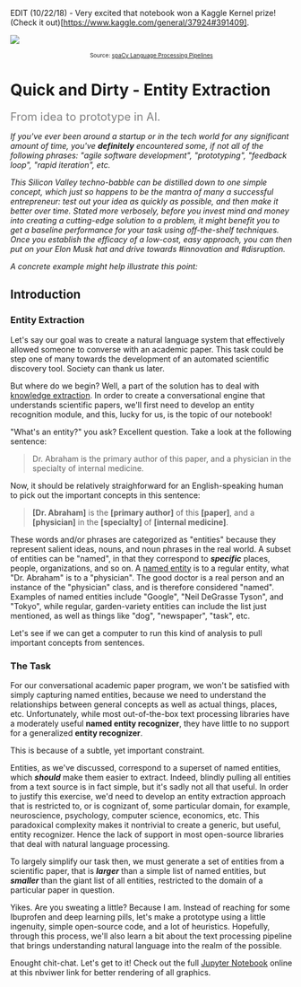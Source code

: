 EDIT (10/22/18) - Very excited that notebook won a Kaggle Kernel prize! (Check it out)[https://www.kaggle.com/general/37924#391409]. 

<img src='https://spacy.io/assets/img/pipeline.svg'><center><span style="font-size:10px;">Source: <a href="https://spacy.io/usage/processing-pipelines">spaCy Language Processing Pipelines</a></span></center>

# Quick and Dirty - Entity Extraction

<span style="color:gray;font-size:20px;">From idea to prototype in AI.</span>

<em>If you've ever been around a startup or in the tech world for any significant amount of time, you've <strong>definitely</strong> encountered some, if not all of the following phrases: "agile software development", "prototyping", "feedback loop", "rapid iteration", etc.</em>

<em>This Silicon Valley techno-babble can be distilled down to one simple concept, which just so happens to be the mantra of many a successful entrepreneur: test out your idea as quickly as possible, and then make it better over time. Stated more verbosely, before you invest mind and money into creating a cutting-edge solution to a problem, it might benefit you to get a baseline performance for your task using off-the-shelf techniques. Once you establish the efficacy of a low-cost, easy approach, you can then put on your Elon Musk hat and drive towards #innovation and #disruption.</em> 

<em>A concrete example might help illustrate this point:</em>

## Introduction

### Entity Extraction

Let's say our goal was to create a natural language system that effectively allowed someone to converse with an academic paper. This task could be step one of many towards the development of an automated scientific discovery tool. Society can thank us later. 

But where do we begin? Well, a part of the solution has to deal with [knowledge extraction](https://en.wikipedia.org/wiki/Knowledge_extraction). In order to create a conversational engine that understands scientific papers, we'll first need to develop an entity recognition module, and this, lucky for us, is the topic of our notebook! 

"What's an entity?" you ask? Excellent question. Take a look at the following sentence:

> Dr. Abraham is the primary author of this paper, and a physician in the specialty of internal medicine.

Now, it should be relatively straighforward for an English-speaking human to pick out the important concepts in this sentence:

> **[Dr. Abraham]** is the **[primary author]** of this **[paper]**, and a **[physician]** in the **[specialty]** of **[internal medicine]**.

These words and/or phrases are categorized as "entities" because they represent salient ideas, nouns, and noun phrases in the real world. A subset of entities can be "named", in that they correspond to <strong><em>specific</em></strong> places, people, organizations, and so on. A [named entity](https://en.wikipedia.org/wiki/Named_entity) is to a regular entity, what "Dr. Abraham" is to a "physician". The good doctor is a real person and an instance of the "physician" class, and is therefore considered "named". Examples of named entities include "Google", "Neil DeGrasse Tyson", and "Tokyo", while regular, garden-variety entities can include the list just mentioned, as well as things like "dog", "newspaper", "task", etc.

Let's see if we can get a computer to run this kind of analysis to pull important concepts from sentences. 

### The Task

For our conversational academic paper program, we won't be satisfied with simply capturing named entities, because we need to understand the relationships between general concepts as well as actual things, places, etc. Unfortunately, while most out-of-the-box text processing libraries have a moderately useful <strong>named entity recognizer</strong>, they have little to no support for a generalized <strong>entity recognizer</strong>. 

This is because of a subtle, yet important constraint. 

Entities, as we've discussed, correspond to a superset of named entities, which <strong><em>should</em></strong> make them easier to extract. Indeed, blindly pulling all entities from a text source is in fact simple, but it's sadly not all that useful. In order to justify this exercise, we'd need to develop an entity extraction approach that is restricted to, or is cognizant of, some particular domain, for example, neuroscience, psychology, computer science, economics, etc. This paradoxical complexity makes it nontrivial to create a generic, but useful, entity recognizer. Hence the lack of support in most open-source libraries that deal with natural language processing. 

To largely simplify our task then, we must generate a set of entities from a scientific paper, that is <strong><em>larger</em></strong> than a simple list of named entities, but <strong><em>smaller</em></strong> than the giant list of all entities, restricted to the domain of a particular paper in question. 

Yikes. Are you sweating a little? Because I am. Instead of reaching for some Ibuprofen and deep learning pills, let's make a prototype using a little ingenuity, simple open-source code, and a lot of heuristics. Hopefully, through this process, we'll also learn a bit about the text processing pipeline that brings understanding natural language into the realm of the possible. 

Enought chit-chat. Let's get to it! Check out the full [Jupyter Notebook](https://nbviewer.jupyter.org/github/SudoSharma/entity_extraction/blob/master/entity_extraction.ipynb) online at this nbviwer link for better rendering of all graphics.
